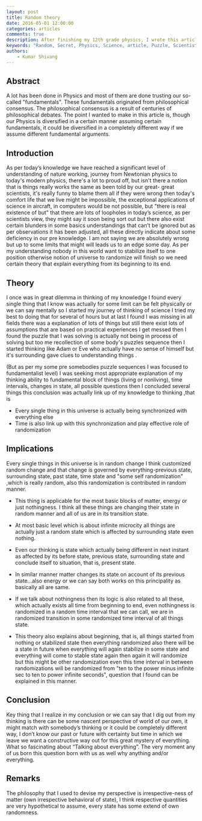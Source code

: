 ```yaml
---
layout: post
title: Random theory
date: 2016-05-01 12:00:00
categories: articles
comments: true
description: After finishing my 12th grade physics, I wrote this article
keywords: "Random, Secret, Physics, Science, article, Puzzle, Scientists, Irrespective, Respective"
authors:
    - Kumar Shivang
---
```


## Abstract
A lot has been done in Physics and most of them are done trusting our so-called "fundamentals". These fundamentals originated from philosophical consensus. The philosophical consensus is a result of centuries of philosophical debates. The point I wanted to make in this article is, though our Physics is diversified in a certain manner assuming certain fundamentals, it could be diversified in a completely different way if we assume different fundamental arguments. 

## Introduction
As per today’s knowledge we have reached a significant level of understanding of nature working, journey from Newtonian physics to today's modern physics, there's a lot to proud off, but isn't there a notion that is things really works the same as been told by our great- great scientists, it's really funny to blame them all if they were wrong then today's comfort life that we live might be impossible, the exceptional applications of science in aircraft, in computers would be not possible, but "there  is real existence of but" that there are lots of loopholes in today’s science, as per scientists view, they might say it soon being sort out but there also exist certain blunders in some basics understandings that can't be ignored but as per observations it has been adjusted, all these directly indicate about some deficiency in our pre knowledge.
I am not saying we are absolutely wrong but up to some limits that might will leads us to an edge some day. As per my understanding nobody in this world want to stabilize itself to one position otherwise notion of universe to randomize will finish so we need certain theory that explain everything from its beginning to its end.

## Theory
I once was in great dilemma in thinking of my knowledge I found every single thing that I know was actually for some limit can be felt physically or we can say mentally so I started my journey of thinking of science I tried my best to doing that for several of hours but at last I found I was missing in all fields there was a explanation of  lots of things but still there exist lots of assumptions that are based on practical experiences I get messed then I found the puzzle that I was solving is actually not being in process of solving but too me recollection of some body's puzzles sequence then I started thinking like Adam or Eve who actually have no sense of himself but it's surrounding gave clues to understanding things .

(But as per my some pre somebodies puzzle sequences I was focused to fundamentalist level) I was seeking most appropriate explanation of my thinking ability to fundamental block of things (living or nonliving), time intervals, changes in state, all possible questions then I concluded several things this conclusion was actually link up of my knowledge to thinking ,that is

* Every single thing in this universe is actually being synchronized with everything else 
* Time is also link up with this synchronization and play effective role of randomization

## Implications
Every single things in this universe is in random change I think customized random change and that change is governed by everything-previous state, surrounding state, past state, time state and "some self randomization" ,which is really random, also this randomization is contributed in random manner.

* This thing is applicable for the most basic blocks of matter, energy or just nothingness. I think all these things are changing their state in random manner and all of us are in its transition state.

* At most basic level which is about infinite microcity all things are actually just a random state which is affected by surrounding state even nothing.

* Even our thinking is state which actually being different in next instant as affected by its before state, previous state, surrounding state and conclude itself to situation, that is, present state.

* In similar manner matter changes its state on account of its previous state...also energy or we can say both works on this principality as basically all are same.

* If we talk about nothingness then its logic is also related to all these, which actually exists all time from beginning to end, even nothingness is randomized in a random time interval that we can call, we are in randomized transition in some randomized time interval of all things state.

* This theory also explains about beginning, that is, all things started from nothing or stabilized state then everything randomized also there will be a state in future when everything will again stabilize in some state and everything will come to stable state again then again it will randomize but this might be other randomization even this time interval in between randomizations will be randomized from "ten to the power minus infinite sec to ten to power infinite seconds", question that I found can be explained in this manner.

## Conclusion
Key thing that I realize in my conclusion or we can say that I dig out from my thinking is there can be some nascent perspective of world of our own, it might match with somebody’s thinking or it could be completely different way, I don’t know our past or future with certainty but time in which we leave we want a constructive way out for this great mystery of everything. What so fascinating about “Talking about everything”. The very moment any of us born this question born with us as well why anything and/or everything. 

## Remarks
The philosophy that I used to devise my perspective is irrespective-ness of matter (own irrespective behavioral of state), I think respective quantities are very hypothetical to assume, every state has some extend of own randomness.

